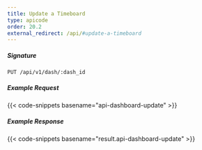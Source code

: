```yaml
---
title: Update a Timeboard
type: apicode
order: 20.2
external_redirect: /api/#update-a-timeboard
---
```


##### Signature
`PUT /api/v1/dash/:dash_id`
##### Example Request
{{< code-snippets basename="api-dashboard-update" >}}
##### Example Response
{{< code-snippets basename="result.api-dashboard-update" >}}